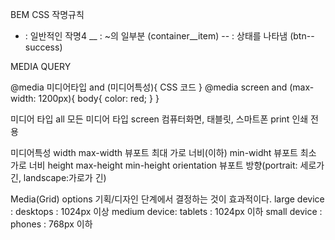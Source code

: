 BEM
CSS 작명규칙
- : 일반적인 작명4
__ : ~의 일부분 (container__item)
-- : 상태를 나타냄 (btn--success)

MEDIA QUERY

@media 미디어타입 and (미디어특성){
    CSS 코드
}
@media screen and (max-width: 1200px){
    body{
        color: red;
    }
}

미디어 타입
all 모든 미디어 타입
screen 컴퓨터화면, 태블릿, 스마트폰
print 인쇄 전용

미디어특성
width
max-width 뷰포트 최대 가로 너비(이하)
min-widht 뷰포트 최소 가로 너비
height
max-height
min-height
orientation 뷰포트 방향(portrait: 세로가 긴, landscape:가로가 긴)

Media(Grid) options
기획/디자인 단계에서 결정하는 것이 효과적이다.
large device : desktops : 1024px 이상
medium device: tablets : 1024px 이하
small device : phones : 768px 이하